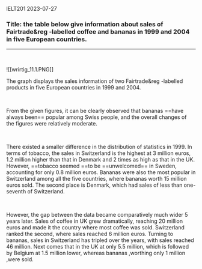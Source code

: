 IELT201 2023-07-27

### Title: the table below give information about sales of Fairtrade&reg -labelled coffee and bananas in 1999 and 2004 in five European countries.

---

<br/>

![[wrirtig_11.1.PNG]]

The graph displays the sales information of two Fairtrade&reg -labelled products in five European countries in 1999 and 2004.

<br/>

From the given figures, it can be clearly observed that bananas ==have always been== popular among Swiss people, and the overall changes of the figures were relatively moderate.

<br/>

There existed a smaller difference in the distribution of statistics in 1999. In terms of tobacco, the sales in Switzerland is the highest at 3 million euros, 1.2 million higher than that in Denmark and 2 times as high as that in the UK. However, ==tobacco seemed ==to be ==unwelcomed== in Sweden, accounting for only 0.8 million euros. Bananas were also the most popular in Switzerland among all the five countries, where bananas worth 15 million euros sold. The second place is Denmark, which had sales of less than one-seventh of Switzerland. 

<br/>

However, the gap between the data became comparatively much wider 5 years later. Sales of coffee in UK grew dramatically, reaching 20 million euros and made it the country where most coffee was sold. Switzerland ranked the second, where sales reached 6 million euros. Turning to bananas, sales in Switzerland has tripled over the years, with sales reached 46 million. Next comes that in the UK at only 5.5 million, which is followed by Belgium at 1.5 million lower, whereas bananas ,worthing only 1 million ,were sold.